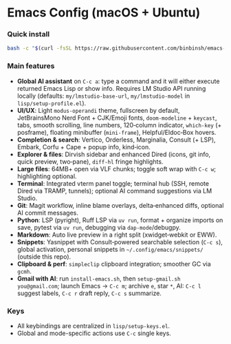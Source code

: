 # Emacs Config (macOS + Ubuntu)

### Quick install

```bash
bash -c "$(curl -fsSL https://raw.githubusercontent.com/binbinsh/emacs-config/main/install-emacs.sh)"
```

### Main features
- **Global AI assistant** on `C-c a`: type a command and it will either execute returned Emacs Lisp or show info. Requires LM Studio API running locally (defaults: `my/lmstudio-base-url`, `my/lmstudio-model` in `lisp/setup-profile.el`).
- **UI/UX**: Light `modus-operandi` theme, fullscreen by default, JetBrainsMono Nerd Font + CJK/Emoji fonts, `doom-modeline` + `keycast`, tabs, smooth scrolling, line numbers, 120‑column indicator, `which-key` (+ posframe), floating minibuffer (`mini-frame`), Helpful/Eldoc‑Box hovers.
- **Completion & search**: Vertico, Orderless, Marginalia, Consult (+ LSP), Embark, Corfu + Cape + popup info, kind‑icon.
- **Explorer & files**: Dirvish sidebar and enhanced Dired (icons, git info, quick preview, two‑pane), `diff-hl` fringe highlights.
- **Large files**: 64MB+ open via VLF chunks; toggle soft wrap with `C-c w`; highlighting optional.
- **Terminal**: Integrated vterm panel toggle; terminal hub (SSH, remote Dired via TRAMP, tunnels); optional AI command suggestions via LM Studio.
- **Git**: Magit workflow, inline blame overlays, delta‑enhanced diffs, optional AI commit messages.
- **Python**: LSP (pyright), Ruff LSP via `uv run`, format + organize imports on save, pytest via `uv run`, debugging via `dap-mode`/debugpy.
- **Markdown**: Auto live preview in a right split (xwidget‑webkit or EWW).
- **Snippets**: Yasnippet with Consult‑powered searchable selection (`C-c s`), global activation, personal snippets in `~/.config/emacs/snippets/` (outside this repo).
- **Clipboard & perf**: `simpleclip` clipboard integration; smoother GC via `gcmh`.
- **Gmail with AI**: run `install-emacs.sh`, then `setup-gmail.sh you@gmail.com`; launch Emacs → `C-c m`; archive `e`, star `*`, AI: `C-c l` suggest labels, `C-c r` draft reply, `C-c s` summarize.

### Keys
- All keybindings are centralized in `lisp/setup-keys.el`.
- Global and mode-specific actions use `C-c` single keys.
